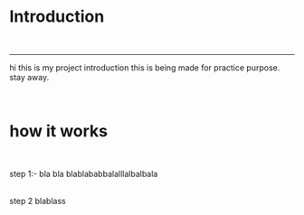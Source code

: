 <h1>Introduction</h1> <br/>
<hr/>
<p>hi this is my project introduction this is being made for practice purpose. stay away.</p><br>

<h1>how it works</h1> <br/>
<p>step 1:- bla bla blablababbalalllalbalbala</p><br />
step 2 blablass